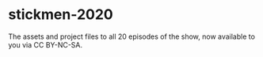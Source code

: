 # stickmen-2020
The assets and project files to all 20 episodes of the show, now available to you via CC BY-NC-SA.
